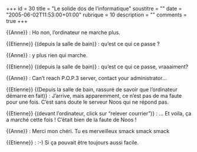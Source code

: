 +++
id = 30
title = "Le solide dos de l’informatique"
soustitre = ""
date = "2005-06-02T11:53:00+01:00"
rubrique = 10
description = ""
comments = true
+++

<div class="chapo"></div>
{{Anne}} : Ho non, l’ordinateur ne marche plus.

{{Etienne}} {(depuis la salle de bain)} : qu’est ce qui ce passe ?

{{Anne}} : y plus rien qui marche.

{{Etienne}} {(depuis la salle de bain)} : qu’est ce qui ce passe, vraaaiment?

{{Anne}} : Can’t reach P.O.P.3 server, contact your administrator…

{{Etienne}} {(Depuis la salle de bain, rassuré de savoir que l’ordinateur démarre en fait)} : J’arrive, mais apparemment, ce n’est pas de ma faute pour une fois. C’est sans doute le serveur Noos qui ne répond pas.

{{Etienne}} {(devant l’ordinateur, click sur “relever courrier”)} : … Et voila, ça a marché cette fois ! C’était bien de la faute de Noos !

{{Anne}} : Merci mon chéri. Tu es merveilleux smack smack smack

{{Etienne}} : :-) Si ça pouvait être toujours aussi facile.